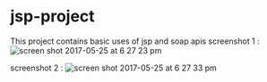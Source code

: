# jsp-project
This project contains basic uses of jsp and soap apis
screenshot 1 :
![screen shot 2017-05-25 at 6 27 23 pm](https://cloud.githubusercontent.com/assets/11645487/26451113/42ad3ce0-4178-11e7-836e-c33e58882aa3.png)

screenshot 2 :
![screen shot 2017-05-25 at 6 27 33 pm](https://cloud.githubusercontent.com/assets/11645487/26451046/f707bf90-4177-11e7-9cd5-0b933b3295c9.png)


